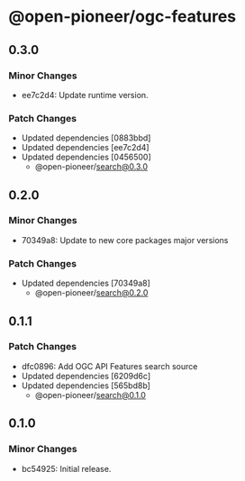 # @open-pioneer/ogc-features

## 0.3.0

### Minor Changes

-   ee7c2d4: Update runtime version.

### Patch Changes

-   Updated dependencies [0883bbd]
-   Updated dependencies [ee7c2d4]
-   Updated dependencies [0456500]
    -   @open-pioneer/search@0.3.0

## 0.2.0

### Minor Changes

-   70349a8: Update to new core packages major versions

### Patch Changes

-   Updated dependencies [70349a8]
    -   @open-pioneer/search@0.2.0

## 0.1.1

### Patch Changes

-   dfc0896: Add OGC API Features search source
-   Updated dependencies [6209d6c]
-   Updated dependencies [565bd8b]
    -   @open-pioneer/search@0.1.0

## 0.1.0

### Minor Changes

-   bc54925: Initial release.
